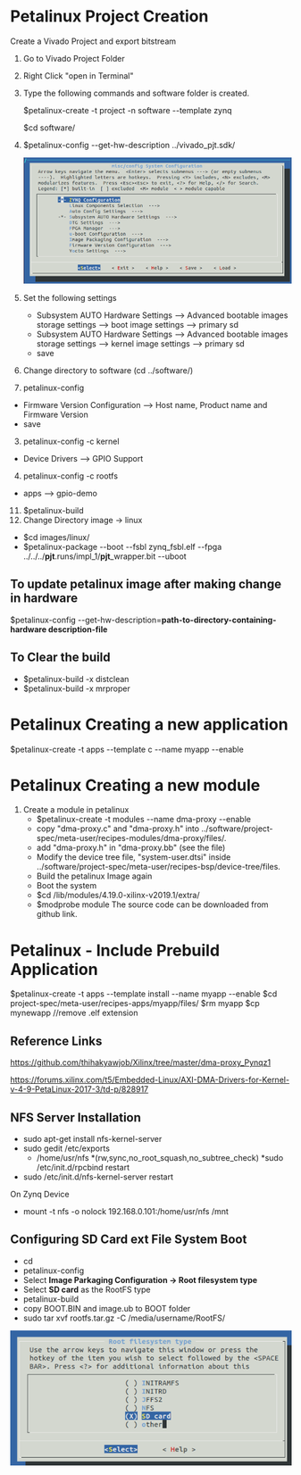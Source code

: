 # Petalinux  Project Creation

Create a Vivado Project and export bitstream

1. Go to Vivado Project Folder
2. Right Click "open in Terminal"
3. Type the following commands and software folder is created.
   
    $petalinux-create -t project -n software --template zynq
    
    $cd software/

4. $petalinux-config --get-hw-description ../vivado_pjt.sdk/
   
    ![Petalinux](https://github.com/thihakyawjob/Xilinx/blob/master/images/petalinux1.png)
5. Set the following settings
   * Subsystem AUTO Hardware Settings --> Advanced bootable images storage settings --> boot image settings --> primary sd
   * Subsystem AUTO Hardware Settings --> Advanced bootable images storage settings --> kernel image settings --> primary sd
   * save
  1. Change directory to software (cd ../software/)
  2. petalinux-config
   * Firmware Version Configuration --> Host name, Product name and Firmware Version
   * save
  3. petalinux-config -c kernel
   * Device Drivers --> GPIO Support
  4.  petalinux-config -c rootfs  
   * apps --> gpio-demo
  11. $petalinux-build
  12. Change Directory image -> linux
   *  $cd images/linux/
   *  $petalinux-package --boot --fsbl zynq_fsbl.elf --fpga ../../../**pjt**.runs/impl_1/**pjt**_wrapper.bit --uboot
  
## To update petalinux image after making change in hardware
  $petalinux-config --get-hw-description=**path-to-directory-containing-hardware description-file**
  
## To Clear the build
   * $petalinux-build -x distclean
   * $petalinux-build -x mrproper

# Petalinux  Creating a new application
$petalinux-create -t apps --template c --name myapp --enable

# Petalinux  Creating a new module
1. Create a module in petalinux
   * $petalinux-create -t modules --name dma-proxy --enable
   * copy "dma-proxy.c" and "dma-proxy.h" into ../software/project-spec/meta-user/recipes-modules/dma-proxy/files/.
   * add "dma-proxy.h" in "dma-proxy.bb" (see the file)
   * Modify the device tree file, "system-user.dtsi" inside ../software/project-spec/meta-user/recipes-bsp/device-tree/files.
   * Build the petalinux Image again
   * Boot the system
   * $cd /lib/modules/4.19.0-xilinx-v2019.1/extra/
   * $modprobe module
The source code can be downloaded from github link.

# Petalinux - Include Prebuild Application
$petalinux-create -t apps --template install --name myapp --enable
$cd project-spec/meta-user/recipes-apps/myapp/files/
$rm myapp
$cp mynewapp //remove .elf extension


## Reference Links
https://github.com/thihakyawjob/Xilinx/tree/master/dma-proxy_Pynqz1

https://forums.xilinx.com/t5/Embedded-Linux/AXI-DMA-Drivers-for-Kernel-v-4-9-PetaLinux-2017-3/td-p/828917

## NFS Server Installation
* sudo apt-get install nfs-kernel-server
* sudo gedit /etc/exports
   - /home/usr/nfs *(rw,sync,no_root_squash,no_subtree_check)
*sudo /etc/init.d/rpcbind restart
* sudo /etc/init.d/nfs-kernel-server restart

On Zynq Device

* mount -t nfs -o nolock 192.168.0.101:/home/usr/nfs  /mnt

## Configuring SD Card ext File System Boot
  
* cd <plnx-proj-root>
* petalinux-config
* Select **Image Parkaging Configuration -> Root filesystem type**
* Select **SD card** as the RootFS type
* petalinux-build
* copy BOOT.BIN and image.ub to BOOT folder
* sudo tar xvf rootfs.tar.gz -C /media/username/RootFS/

 ![SDCardConfig](https://github.com/thihakyawjob/Xilinx/blob/master/images/sdcardconfig.png)